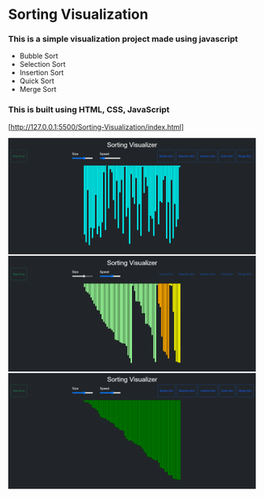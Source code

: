 # Sorting Visualization
### This is a simple visualization project made using javascript 
- Bubble Sort 
- Selection Sort
- Insertion Sort
- Quick Sort
- Merge Sort

### This is built using HTML, CSS, JavaScript <br/>

[http://127.0.0.1:5500/Sorting-Visualization/index.html]

<img src="img1.png"> <br/>
<img src="img2.png"> <br/>
<img src="img3.png"> <br/>
